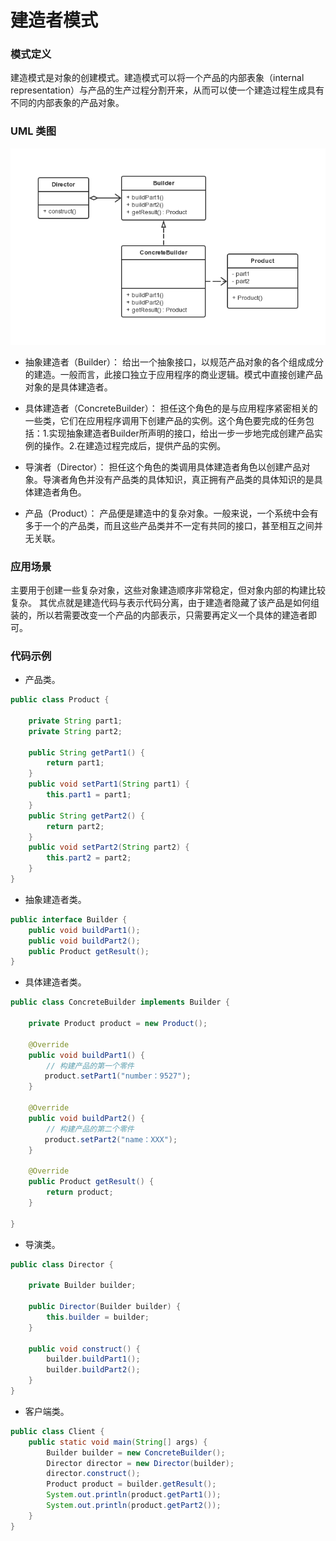 建造者模式
===

### 模式定义


建造模式是对象的创建模式。建造模式可以将一个产品的内部表象（internal representation）与产品的生产过程分割开来，从而可以使一个建造过程生成具有不同的内部表象的产品对象。

### UML 类图

![Alt text](img/09-builder.png)

- 抽象建造者（Builder）：
给出一个抽象接口，以规范产品对象的各个组成成分的建造。一般而言，此接口独立于应用程序的商业逻辑。模式中直接创建产品对象的是具体建造者。

- 具体建造者（ConcreteBuilder）：
担任这个角色的是与应用程序紧密相关的一些类，它们在应用程序调用下创建产品的实例。这个角色要完成的任务包括：1.实现抽象建造者Builder所声明的接口，给出一步一步地完成创建产品实例的操作。2.在建造过程完成后，提供产品的实例。

- 导演者（Director）：
担任这个角色的类调用具体建造者角色以创建产品对象。导演者角色并没有产品类的具体知识，真正拥有产品类的具体知识的是具体建造者角色。

- 产品（Product）：
产品便是建造中的复杂对象。一般来说，一个系统中会有多于一个的产品类，而且这些产品类并不一定有共同的接口，甚至相互之间并无关联。


### 应用场景

主要用于创建一些复杂对象，这些对象建造顺序非常稳定，但对象内部的构建比较复杂。
其优点就是建造代码与表示代码分离，由于建造者隐藏了该产品是如何组装的，所以若需要改变一个产品的内部表示，只需要再定义一个具体的建造者即可。

### 代码示例

- 产品类。

```java
public class Product {

    private String part1;
    private String part2;

    public String getPart1() {
        return part1;
    }
    public void setPart1(String part1) {
        this.part1 = part1;
    }
    public String getPart2() {
        return part2;
    }
    public void setPart2(String part2) {
        this.part2 = part2;
    }
}
```

- 抽象建造者类。

```java
public interface Builder {
    public void buildPart1();
    public void buildPart2();
    public Product getResult();
}
```

- 具体建造者类。

```java
public class ConcreteBuilder implements Builder {

    private Product product = new Product();

    @Override
    public void buildPart1() {
        // 构建产品的第一个零件
 　　　　product.setPart1("number：9527");
    }

    @Override
    public void buildPart2() {
        // 构建产品的第二个零件
 　　　　product.setPart2("name：XXX");
    }

    @Override
    public Product getResult() {
        return product;
    }

}
```

- 导演类。

```java
public class Director {

    private Builder builder;

    public Director(Builder builder) {
        this.builder = builder;
    }

    public void construct() {
        builder.buildPart1();
        builder.buildPart2();
    }
}
```

- 客户端类。

```java
public class Client {
    public static void main(String[] args) {
        Builder builder = new ConcreteBuilder();
        Director director = new Director(builder);
        director.construct();
        Product product = builder.getResult();
        System.out.println(product.getPart1());
        System.out.println(product.getPart2());
    }
}
```
